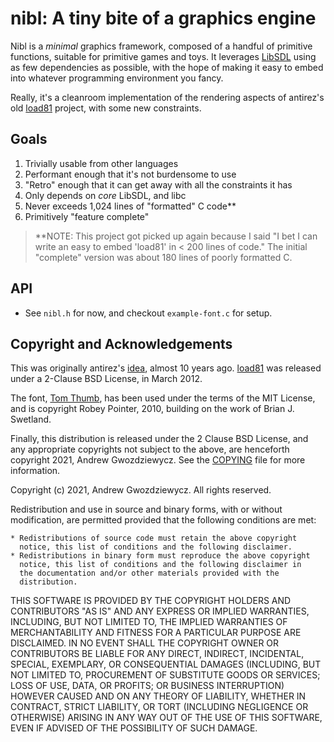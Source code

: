 # nibl: A tiny bite of a graphics engine

Nibl is a *minimal* graphics framework, composed of a handful of
primitive functions, suitable for primitive games and toys. It
leverages [LibSDL](https://libsdl.org) using as few dependencies as
possible, with the hope of making it easy to embed into whatever
programming environment you fancy.

Really, it's a cleanroom implementation of the rendering aspects of
antirez's old [load81](https://github.com/antirez/load81) project,
with some new constraints.

## Goals

1. Trivially usable from other languages
2. Performant enough that it's not burdensome to use
3. "Retro" enough that it can get away with all the constraints it has
4. Only depends on _core_ LibSDL, and libc
5. Never exceeds 1,024 lines of "formatted" C code\**
6. Primitively "feature complete"

> **NOTE: This project got picked up again because I said "I bet I can
> write an easy to embed 'load81' in < 200 lines of code." The initial
> "complete" version was about 180 lines of poorly formatted C.

## API

* See `nibl.h` for now, and checkout `example-font.c` for setup.


## Copyright and Acknowledgements

This was originally antirez's
[idea](https://github.com/antirez/load81), almost 10 years
ago. [load81](https://github.com/antirez/load81) was released under a
2-Clause BSD License, in March 2012.

The font, [Tom
Thumb](https://robey.lag.net/2010/01/23/tiny-monospace-font.html), has
been used under the terms of the MIT License, and is copyright Robey
Pointer, 2010, building on the work of Brian J. Swetland.

Finally, this distribution is released under the 2 Clause BSD License,
and any appropriate copyrights not subject to the above, are henceforth
copyright 2021, Andrew Gwozdziewycz. See the [COPYING](./COPYING) file
for more information.

Copyright (c) 2021, Andrew Gwozdziewycz. All rights reserved.

Redistribution and use in source and binary forms, with or without
modification, are permitted provided that the following conditions are
met:

    * Redistributions of source code must retain the above copyright 
      notice, this list of conditions and the following disclaimer.
    * Redistributions in binary form must reproduce the above copyright
      notice, this list of conditions and the following disclaimer in
      the documentation and/or other materials provided with the
      distribution.

THIS SOFTWARE IS PROVIDED BY THE COPYRIGHT HOLDERS AND CONTRIBUTORS
"AS IS" AND ANY EXPRESS OR IMPLIED WARRANTIES, INCLUDING, BUT NOT
LIMITED TO, THE IMPLIED WARRANTIES OF MERCHANTABILITY AND FITNESS FOR
A PARTICULAR PURPOSE ARE DISCLAIMED. IN NO EVENT SHALL THE COPYRIGHT
OWNER OR CONTRIBUTORS BE LIABLE FOR ANY DIRECT, INDIRECT, INCIDENTAL,
SPECIAL, EXEMPLARY, OR CONSEQUENTIAL DAMAGES (INCLUDING, BUT NOT
LIMITED TO, PROCUREMENT OF SUBSTITUTE GOODS OR SERVICES; LOSS OF USE,
DATA, OR PROFITS; OR BUSINESS INTERRUPTION) HOWEVER CAUSED AND ON ANY
THEORY OF LIABILITY, WHETHER IN CONTRACT, STRICT LIABILITY, OR TORT
(INCLUDING NEGLIGENCE OR OTHERWISE) ARISING IN ANY WAY OUT OF THE USE
OF THIS SOFTWARE, EVEN IF ADVISED OF THE POSSIBILITY OF SUCH DAMAGE.

